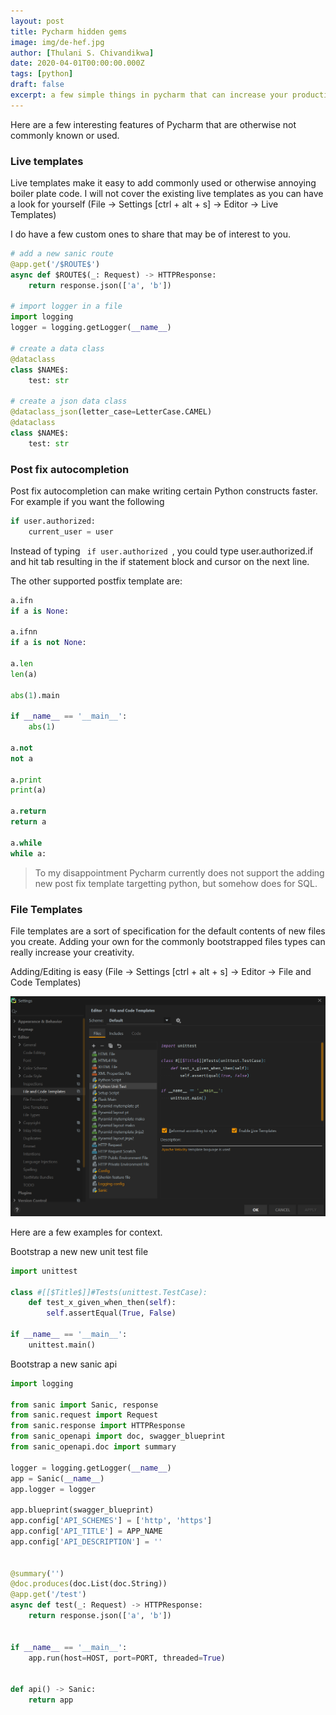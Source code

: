 ```yaml
---
layout: post
title: Pycharm hidden gems
image: img/de-hef.jpg
author: [Thulani S. Chivandikwa]
date: 2020-04-01T00:00:00.000Z
tags: [python]
draft: false
excerpt: a few simple things in pycharm that can increase your productivity
---
```


Here are a few interesting features of Pycharm that are otherwise not commonly known or used.

### Live templates

Live templates make it easy to add commonly used or otherwise annoying boiler plate code. I will not cover the existing live templates as you can have a look for yourself (File -> Settings [ctrl + alt + s] -> Editor -> Live Templates)

I do have a few custom ones to share that may be of interest to you.

```python
# add a new sanic route
@app.get('/$ROUTE$')
async def $ROUTE$(_: Request) -> HTTPResponse:
    return response.json(['a', 'b'])

# import logger in a file
import logging
logger = logging.getLogger(__name__)

# create a data class
@dataclass
class $NAME$:
    test: str

# create a json data class
@dataclass_json(letter_case=LetterCase.CAMEL)
@dataclass
class $NAME$:
    test: str
```

### Post fix autocompletion

Post fix autocompletion can make writing certain Python constructs faster. For example if you want the following

```python
if user.authorized:
    current_user = user
```

Instead of typing <code> if user.authorized </code>, you could type user.authorized.if and hit tab resulting in the if statement block and cursor on the next line.

The other supported postfix template are:

```python
a.ifn
if a is None:

a.ifnn
if a is not None:

a.len
len(a)

abs(1).main

if __name__ == '__main__':
    abs(1)

a.not
not a

a.print
print(a)

a.return
return a

a.while
while a:
```

> To my disappointment Pycharm currently does not support the adding new post fix template targetting python, but somehow does for SQL.

### File Templates

File templates are a sort of specification for the default contents of new files you create. Adding your own for the commonly bootstrapped files types can really increase your creativity.

Adding/Editing is easy (File -> Settings [ctrl + alt + s] -> Editor -> File and Code Templates)

![settings](https://raw.githubusercontent.com/chivandikwa/gatsby-thulani-chivandikwa/master/src/content/img/pycharm_file_templates.png)

Here are a few examples for context.

Bootstrap a new new unit test file

```python
import unittest

class #[[$Title$]]#Tests(unittest.TestCase):
    def test_x_given_when_then(self):
        self.assertEqual(True, False)

if __name__ == '__main__':
    unittest.main()
```

Bootstrap a new sanic api

```python
import logging

from sanic import Sanic, response
from sanic.request import Request
from sanic.response import HTTPResponse
from sanic_openapi import doc, swagger_blueprint
from sanic_openapi.doc import summary

logger = logging.getLogger(__name__)
app = Sanic(__name__)
app.logger = logger

app.blueprint(swagger_blueprint)
app.config['API_SCHEMES'] = ['http', 'https']
app.config['API_TITLE'] = APP_NAME
app.config['API_DESCRIPTION'] = ''


@summary('')
@doc.produces(doc.List(doc.String))
@app.get('/test')
async def test(_: Request) -> HTTPResponse:
    return response.json(['a', 'b'])


if __name__ == '__main__':
    app.run(host=HOST, port=PORT, threaded=True)


def api() -> Sanic:
    return app
```
